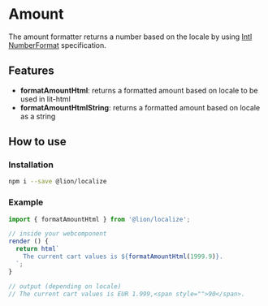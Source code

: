 # Amount

The amount formatter returns a number based on the locale by using [Intl NumberFormat](https://developer.mozilla.org/en-US/docs/Web/JavaScript/Reference/Global_Objects/NumberFormat) specification.

## Features

- **formatAmountHtml**: returns a formatted amount based on locale to be used in lit-html
- **formatAmountHtmlString**: returns a formatted amount based on locale as a string

## How to use

### Installation

```sh
npm i --save @lion/localize
```

### Example

```js
import { formatAmountHtml } from '@lion/localize';

// inside your webcomponent
render () {
  return html`
    The current cart values is ${formatAmountHtml(1999.9)}.
  `;
}

// output (depending on locale)
// The current cart values is EUR 1.999,<span style="">90</span>.
```

